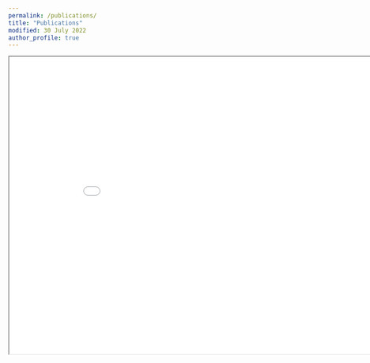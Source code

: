 ```yaml
---
permalink: /publications/
title: "Publications"
modified: 30 July 2022
author_profile: true
---
```


<iframe src="/files/publications.html" height="600" width="900"></iframe>